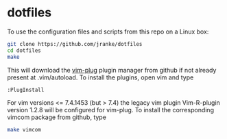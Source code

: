 # dotfiles

To use the configuration files and scripts from this repo on a Linux box:

```bash
git clone https://github.com/jranke/dotfiles
cd dotfiles
make
```

This will download the [vim-plug](https://github.com/junegunn/vim-plug) plugin
manager from github if not already present at .vim/autoload. To install the
plugins, open vim and type

```vim
:PlugInstall
```

For vim versions <= 7.4.1453 (but > 7.4) the legacy vim plugin
Vim-R-plugin version 1.2.8 will be configured for vim-plug.
To install the corresponding vimcom package from github, type

```bash
make vimcom
```
